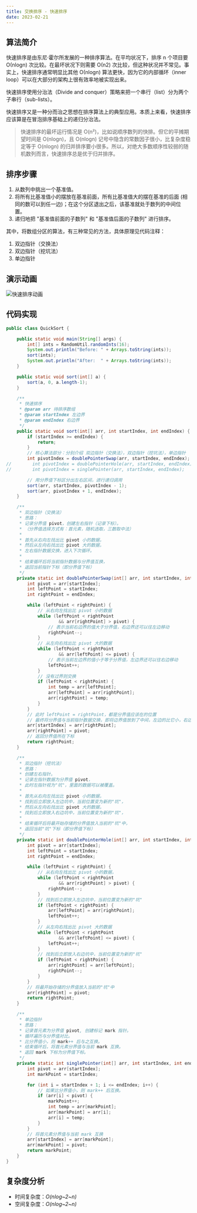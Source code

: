 ```yaml
---
title: 交换排序 - 快速排序
date: 2023-02-21
---
```


## 算法简介

快速排序是由东尼·霍尔所发展的一种排序算法。在平均状况下，排序 n 个项目要 Ο(nlogn) 次比较。在最坏状况下则需要 Ο(n2) 次比较，但这种状况并不常见。事实上，快速排序通常明显比其他 Ο(nlogn) 算法更快，因为它的内部循环（inner loop）可以在大部分的架构上很有效率地被实现出来。

快速排序使用分治法（Divide and conquer）策略来把一个串行（list）分为两个子串行（sub-lists）。

快速排序又是一种分而治之思想在排序算法上的典型应用。本质上来看，快速排序应该算是在冒泡排序基础上的递归分治法。

> 快速排序的最坏运行情况是 O(n²)，比如说顺序数列的快排。但它的平摊期望时间是 O(nlogn)，且 O(nlogn) 记号中隐含的常数因子很小，比复杂度稳定等于 O(nlogn) 的归并排序要小很多。所以，对绝大多数顺序性较弱的随机数列而言，快速排序总是优于归并排序。

## 排序步骤

1. 从数列中挑出一个基准值。
2. 将所有比基准值小的摆放在基准前面，所有比基准值大的摆在基准的后面 (相同的数可以到任一边)；在这个分区退出之后，该基准就处于数列的中间位置。
3. 递归地把 "基准值前面的子数列" 和 "基准值后面的子数列" 进行排序。

其中，将数组分区的算法，有三种常见的方法，具体原理见代码注释：

1. 双边指针（交换法）
2. 双边指针（挖坑法）
3. 单边指针

## 演示动画

![快速排序动画](https://cdn.jsdelivr.net/gh/AlexChen68/OSS@master/blog/advance/快速排序.gif)

## 代码实现

```java
public class QuickSort {

    public static void main(String[] args) {
        int[] ints = RandomUtil.randomInts(16);
        System.out.println("Before: " + Arrays.toString(ints));
        sort(ints);
        System.out.println("After:  " + Arrays.toString(ints));
    }

    public static void sort(int[] a) {
        sort(a, 0, a.length-1);
    }

    /**
     * 快速排序
     * @param arr 待排序数组
     * @param startIndex 左边界
     * @param endIndex 右边界
     */
    public static void sort(int[] arr, int startIndex, int endIndex) {
        if (startIndex >= endIndex) {
            return;
        }
        // 核心算法部分：分别介绍 双边指针（交换法），双边指针（挖坑法），单边指针
        int pivotIndex = doublePointerSwap(arr, startIndex, endIndex);
//        int pivotIndex = doublePointerHole(arr, startIndex, endIndex);
//        int pivotIndex = singlePointer(arr, startIndex, endIndex);

        // 用分界值下标区分出左右区间，进行递归调用
        sort(arr, startIndex, pivotIndex - 1);
        sort(arr, pivotIndex + 1, endIndex);
    }

    /**
     * 双边指针（交换法）
     * 思路：
     * 记录分界值 pivot，创建左右指针（记录下标）。
     * （分界值选择方式有：首元素，随机选取，三数取中法）
     *
     * 首先从右向左找出比 pivot 小的数据，
     * 然后从左向右找出比 pivot 大的数据，
     * 左右指针数据交换，进入下次循环。
     *
     * 结束循环后将当前指针数据与分界值互换，
     * 返回当前指针下标（即分界值下标）
     */
    private static int doublePointerSwap(int[] arr, int startIndex, int endIndex) {
        int pivot = arr[startIndex];
        int leftPoint = startIndex;
        int rightPoint = endIndex;

        while (leftPoint < rightPoint) {
            // 从右向左找出比 pivot 小的数据
            while (leftPoint < rightPoint
                    && arr[rightPoint] > pivot) {
                // 表示当前右边界的值大于分界值，右边界还可以往左边移动
                rightPoint--;
            }
            // 从左向右找出比 pivot 大的数据
            while (leftPoint < rightPoint
                    && arr[leftPoint] <= pivot) {
                // 表示当前左边界的值小于等于分界值，左边界还可以往右边移动
                leftPoint++;
            }
            // 没有过界则交换
            if (leftPoint < rightPoint) {
                int temp = arr[leftPoint];
                arr[leftPoint] = arr[rightPoint];
                arr[rightPoint] = temp;
            }
        }
        // 此时 leftPoint = rightPoint，都是分界值应该在的位置
        // 最终将分界值与当前指针数据交换，即将边界值放到了中间，左边的比它小，右边的比它大
        arr[startIndex] = arr[rightPoint];
        arr[rightPoint] = pivot;
        // 返回分界值所在下标
        return rightPoint;
    }

    /**
     * 双边指针（挖坑法）
     * 思路：
     * 创建左右指针。
     * 记录左指针数据为分界值 pivot，
     * 此时左指针视为"坑"，里面的数据可以被覆盖。
     *
     * 首先从右向左找出比 pivot 小的数据，
     * 找到后立即放入左边坑中，当前位置变为新的"坑"，
     * 然后从左向右找出比 pivot 大的数据，
     * 找到后立即放入右边坑中，当前位置变为新的"坑"，
     *
     * 结束循环后将最开始存储的分界值放入当前的"坑"中，
     * 返回当前"坑"下标（即分界值下标）
     */
    private static int doublePointerHole(int[] arr, int startIndex, int endIndex) {
        int pivot = arr[startIndex];
        int leftPoint = startIndex;
        int rightPoint = endIndex;

        while (leftPoint < rightPoint) {
            // 从右向左找出比 pivot 小的数据，
            while (leftPoint < rightPoint
                    && arr[rightPoint] > pivot) {
                rightPoint--;
            }
            // 找到后立即放入左边坑中，当前位置变为新的"坑"
            if (leftPoint < rightPoint) {
                arr[leftPoint] = arr[rightPoint];
                leftPoint++;
            }
            // 从左向右找出比 pivot 大的数据
            while (leftPoint < rightPoint
                    && arr[leftPoint] <= pivot) {
                leftPoint++;
            }
            // 找到后立即放入右边坑中，当前位置变为新的"坑"
            if (leftPoint < rightPoint) {
                arr[rightPoint] = arr[leftPoint];
                rightPoint--;
            }
        }
        // 将最开始存储的分界值放入当前的"坑"中
        arr[rightPoint] = pivot;
        return rightPoint;
    }

    /**
     * 单边指针
     * 思路：
     * 记录首元素为分界值 pivot, 创建标记 mark 指针。
     * 循环遍历与分界值对比。
     * 比分界值小，则 mark++ 后与之互换。
     * 结束循环后，将首元素分界值与当前 mark 互换。
     * 返回 mark 下标为分界值下标。
     */
    private static int singlePointer(int[] arr, int startIndex, int endIndex) {
        int pivot = arr[startIndex];
        int markPoint = startIndex;

        for (int i = startIndex + 1; i <= endIndex; i++) {
            // 如果比分界值小，则 mark++ 后互换。
            if (arr[i] < pivot) {
                markPoint++;
                int temp = arr[markPoint];
                arr[markPoint] = arr[i];
                arr[i] = temp;
            }
        }
        // 将首元素分界值与当前 mark 互换
        arr[startIndex] = arr[markPoint];
        arr[markPoint] = pivot;
        return markPoint;
    }
}
```

## 复杂度分析

- 时间复杂度：*O(nlog~2~n)*
- 空间复杂度：*O(nlog~2~n)*
